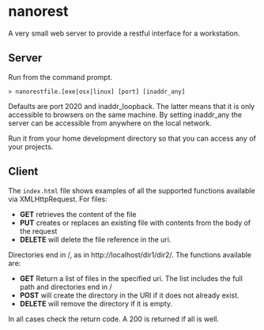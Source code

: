 # nanorest
A very small web server to provide a restful interface for a workstation.

## Server
Run from the command prompt.
```
> nanorestfile.[exe|osx|linux] [port] [inaddr_any]
```
Defaults are port 2020 and inaddr_loopback. The latter means that it is only accessible to browsers on the same machine. By setting inaddr_any the server can be accessible from anywhere on the local network.

Run it from your home development directory so that you can access any of your projects.

## Client

The `index.html` file shows examples of all the supported functions available via XMLHttpRequest. For files:

* **GET** retrieves the content of the file
* **PUT** creates or replaces an existing file with contents from the body of the request
* **DELETE** will delete the file reference in the uri.

Directories end in /, as in http://localhost/dir1/dir2/. The functions available are:

* **GET** Return a list of files in the specified uri. The list includes the full path and directories end in /
* **POST** will create the directory in the URI if it does not already exist.
* **DELETE** will remove the directory if it is empty.

In all cases check the return code. A 200 is returned if all is well.
